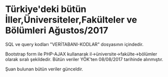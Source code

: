  # Türkiye'deki bütün İller,Üniversiteler,Fakülteler ve Bölümleri Ağustos/2017

SQL ve query kodları "VERİTABANI-KODLAR" dosyasının içindedir.

Bootstrap form ile PHP-AJAX kullanarak il->üniversite->fakülte->bölümler olarak sıralı şekildedir.
Bütün veriler YÖK'ten 08/08/2017 tarihinde alınmıştır.

Şuan bulunan bütün veriler günceldir.
